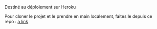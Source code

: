 Destiné au déploiement sur Heroku

Pour cloner le projet et le prendre en main localement, faites le depuis ce repo : [a link](https://github.com/Korgmgn/Openclassrooms_Piiquante)
